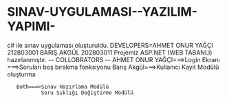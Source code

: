 # SINAV-UYGULAMASI--YAZILIM-YAPIMI-
c#  ile sınav uygulaması oluşturuldu.
DEVELOPERS=AHMET ONUR YAĞÇI 212803001
           BARIŞ AKGÜL      202803011
Projemiz ASP.NET (WEB TABANLI) hazırlanmıştır.
         --  COLLOBRATORS  --
       AHMET ONUR YAĞÇI===>Login Ekranı
                       ===>Soruları boş bırakma fonksiyonu
       Barış Akgül===>Kullanıcı Kayıt Modülü oluşturma
       
       Both===>Sınav Hazırlama Modülü
               Soru Sıklığı Değiştirme Modülü
        
